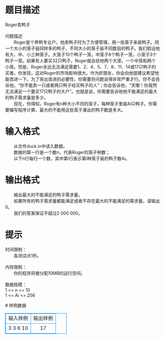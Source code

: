 # 

 
 # 题目描述 
<p>
Roger卖鸭子<br><br>问题描述<br>　　Roger是个养鸭专业户。他卖鸭子时为了方便管理，用一些笼子来装鸭子。同一个大小的笼子装同样多的鸭子，不同大小的笼子装不同数目的鸭子。我们假设他有大、中、小三种笼子。大笼子10个鸭子一笼，中笼子6个鸭子一笼，小笼子3个鸭子一笼。如果有人要买32只鸭子，Roger就会给他两个大笼，一个中笼和两个小笼。但是，Roger永远无法满足需要1、2、4、5、7、8、11、14或17只鸭子的买者。你发现，这对Roger的市场影响很大。作为好朋友，你会向他提建议希望他能改进一下。为了突出改进的必要性，你需要将问题说得非常严重才行。你不会告诉他，“你不能卖一只或者两只鸭子给买鸭子的人”；你会告诉他，“天哪！你竟然无法满足一个要买17只鸭子的大户”。也就是说，你需要告诉他他不能满足的最大的鸭子需求量是多少。<br>　　现在，你得知，Roger有n种大小不同的笼子，每种笼子里装Ai只鸭子。你需要编写程序计算，最大的不能用这些笼子凑出的鸭子数是多大。<br></p> 

 
 # 输入格式 
<p>
　　从文件duck.in中读入数据。<br>　　数据的第一行是一个数n，代表Roger的笼子种数；<br>　　以下n行每行一个数，其中第i行表示第i种笼子装的鸭子数Ai。<br></p> 

 
 # 输出格式 
<p>
　　输出最大的不能满足的鸭子需求量。<br>　　如果所有的鸭子需求量都能满足或者不存在最大的不能满足的需求量，请输出0。<br>　　我们的答案保证不超过2 000 000。<br></p> 

 
 # 提示 
<p>
时间限制：<br>　　各测试点1秒。<br><br>内存限制：<br>　　你的程序将被分配10MB的运行空间。<br><br>数据规模：<br>    1 <= n <= 10<br>    1 <= Ai <= 256<br></p> 
# 样例数据
<style>
        table,table tr th, table tr td { border:1px solid #0094ff; }
        table { width: 200px; min-height: 25px; line-height: 25px; text-align: center; border-collapse: collapse;}   
    </style>
<table>
	<tr>
		<td>输入样例</td>
		<td>输出样例</td>
	</tr>
<tr><td>3
3
6
10
</td><td>17
</td></tr></table>
